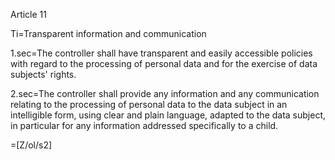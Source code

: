 Article 11

Ti=Transparent information and communication

1.sec=The controller shall have transparent and easily accessible policies with regard to the processing of personal data and for the exercise of data subjects' rights.

2.sec=The controller shall provide any information and any communication relating to the processing of personal data to the data subject in an intelligible form, using clear and plain language, adapted to the data subject, in particular for any information addressed specifically to a child.

=[Z/ol/s2]
